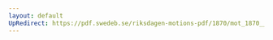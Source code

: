 ```yaml
---
layout: default
UpRedirect: https://pdf.swedeb.se/riksdagen-motions-pdf/1870/mot_1870__ak__00165.pdf
---
```

